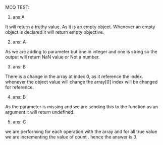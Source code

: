 MCQ TEST:

1. ans:A

It will return a truthy value. As it is an empty object. Whenever an empty object is declared it will return empty objective.


2. ans: A

As we are adding to parameter but one in integer and one is string so the output will return NaN value or Not a number.

3. ans: B

There is a change in the array at index 0, as it reference the index. whenever the object value will change the array[0] index will be changed for reference. 

4. ans: B

As the parameter is missing and we are sending this to the function as an argument it will return undefined.

5. ans: C

we are performing for each operation with the array and for all true value we are incrementing the value of count . hence the answer is 3.